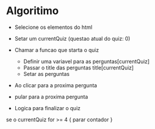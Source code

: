 # Algoritimo
- Selecione os elementos do html
- Setar um currentQuiz (questao atual do quiz: 0)
- Chamar a funcao que starta o quiz
   + Definir uma variavel para as perguntas[currentQuiz]
   + Passar o title das perguntas title[currentQuiz]
   + Setar as perguntas 

- Ao clicar para a proxima pergunta
 + pular para a proxima pergunta
 - Logica para finalizar o quiz


 se o currentQuiz for >= 4 {
   parar contador
 }